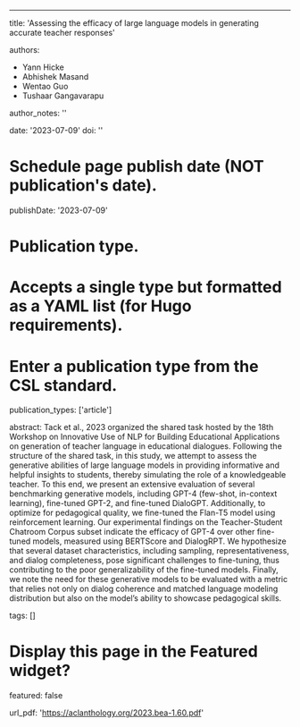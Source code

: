 ---
title: 'Assessing the efficacy of large language models in generating accurate teacher responses'

authors:
  - Yann Hicke
  - Abhishek Masand
  - Wentao Guo
  - Tushaar Gangavarapu

author_notes: ''


date: '2023-07-09'
doi: ''

# Schedule page publish date (NOT publication's date).
publishDate: '2023-07-09'

# Publication type.
# Accepts a single type but formatted as a YAML list (for Hugo requirements).
# Enter a publication type from the CSL standard.
publication_types: ['article']


abstract: Tack et al., 2023 organized the shared task hosted by the 18th Workshop on Innovative Use of NLP for Building Educational Applications on generation of teacher language in educational dialogues. Following the structure of the shared task, in this study, we attempt to assess the generative abilities of large language models in providing informative and helpful insights to students, thereby simulating the role of a knowledgeable teacher. To this end, we present an extensive evaluation of several benchmarking generative models, including GPT-4 (few-shot, in-context learning), fine-tuned GPT-2, and fine-tuned DialoGPT. Additionally, to optimize for pedagogical quality, we fine-tuned the Flan-T5 model using reinforcement learning. Our experimental findings on the Teacher-Student Chatroom Corpus subset indicate the efficacy of GPT-4 over other fine-tuned models, measured using BERTScore and DialogRPT. We hypothesize that several dataset characteristics, including sampling, representativeness, and dialog completeness, pose significant challenges to fine-tuning, thus contributing to the poor generalizability of the fine-tuned models. Finally, we note the need for these generative models to be evaluated with a metric that relies not only on dialog coherence and matched language modeling distribution but also on the model’s ability to showcase pedagogical skills.

tags: []

# Display this page in the Featured widget?
featured: false


url_pdf: 'https://aclanthology.org/2023.bea-1.60.pdf'
